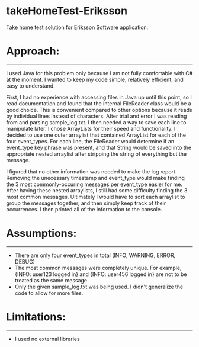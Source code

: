 # takeHomeTest-Eriksson
Take home test solution for Eriksson Software application.

# Approach:
---------
I used Java for this problem only because I am not fully comfortable with C# at the moment. I wanted to keep my code simple, relatively efficient, and easy to understand. 


First, I had no experience with accessing files in Java up until this point, so I read documentation and found that the internal FileReader class would be a good choice.
This is convenient compared to other options because it reads by individual lines instead of characters.
After trial and error I was reading from and parsing sample_log.txt. I then needed a way to save each line to manipulate later. I chose ArrayLists for their speed and functionality. I decided to use one outer arraylist that contained ArrayList<String> for each of the four event_types. For each line, the FileReader would determine if an event_type key phrase was present, and that String would be saved into the appropriate nested arraylist after stripping the string of everything but the message.

I figured that no other information was needed to make the log report. Removing the unecessary timestamp and event_type would make finding the 3 most commonly-occuring messages per event_type easier for me. 
After having these nested arraylists, I still had some difficulty finding the 3 most common messages. Ultimately I would have to sort each arraylist to group the messages together, and then simply keep track of their occurrences. I then printed all of the information to the console.

# Assumptions:
-----------
- There are only four event_types in total (INFO, WARNING, ERROR, DEBUG)
- The most common messages were completely unique. For example, {INFO: user123 logged in} and {INFO: user456 logged in} are not to be treated as the same message
- Only the given sample_log.txt was being used. I didn't generalize the code to allow for more files.


# Limitations:
------------
- I used no external libraries
